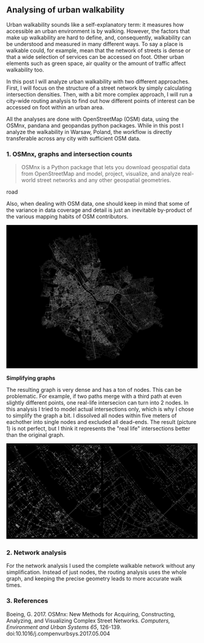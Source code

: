 ## Analysing of urban walkability

Urban walkability sounds like a self-explanatory term: it measures how accessible an urban environment is by walking. However, the factors that make up walkability are hard to define, and, consequently, walkability can be understood and measured in many different ways. To say a place is walkable could, for example, mean that the network of streets is dense or that a wide selection of services can be accessed on foot. Other urban elements such as green space, air quality or the amount of traffic affect walkability too.

In this post I will analyze urban walkability with two different approaches. First, I will focus on the structure of a street network by simply calculating intersection densities. Then, with a bit more complex approach, I will run a city-wide routing analysis to find out how different points of interest can be accessed on foot within an urban area.

All the analyses are done with OpenStreetMap (OSM) data, using the OSMnx, pandana and geopandas python packages. While in this post I analyze the walkability in Warsaw, Poland, the workflow is directly transferable across any city with sufficient OSM data.


### 1. OSMnx, graphs and intersection counts

>OSMnx is a Python package that lets you download geospatial data from OpenStreetMap and model, project, visualize, and analyze real-world street networks and any other geospatial geometries. 

road  

Also, when dealing with OSM data, one should keep in mind that some of the variance in data coverage and detail is just an inevitable by-product of the various mapping habits of OSM contributors.

![Graph overview](docs/graph_overview.png)

**Simplifying graphs**

The resulting graph is very dense and has a ton of nodes. This can be problematic. For example, if two paths merge with a third path at even slightly different points, one real-life intersecion can turn into 2 nodes. In this analysis I tried to model actual intersections only, which is why I chose to simplify the graph a bit. I dissolved all nodes within five meters of eachother into single nodes and excluded all dead-ends. The result (picture 1) is not perfect, but I think it represents the "real life" intersections better than the original graph.

![Graph comparison](docs/graph_comparison.png)

### 2. Network analysis

For the network analysis I used the complete walkable network without any simplification. Instead of just nodes, the routing analysis uses the whole graph, and keeping the precise geometry leads to more accurate walk times.

### 3. References

Boeing, G. 2017. OSMnx: New Methods for Acquiring, Constructing, Analyzing, and Visualizing Complex Street Networks. *Computers, Environment and Urban Systems 65*, 126-139. doi:10.1016/j.compenvurbsys.2017.05.004



